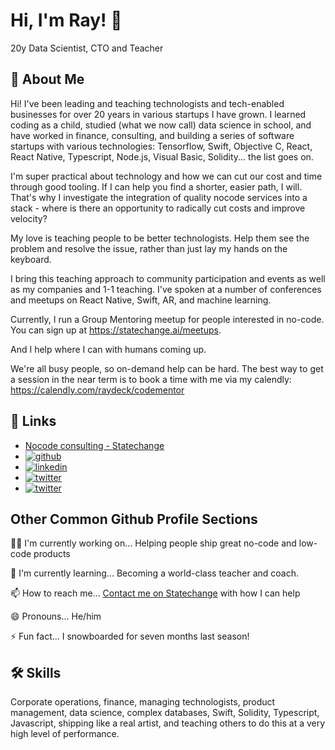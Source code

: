 
# Hi, I'm Ray! 👋

20y Data Scientist, CTO and Teacher
## 🚀 About Me

Hi! I've been leading and teaching technologists and tech-enabled businesses for over 20 years in various startups I have grown. I learned coding as a child, studied (what we now call) data science in school, and have worked in finance, consulting, and building a series of software startups with various technologies: Tensorflow, Swift, Objective C, React, React Native, Typescript, Node.js, Visual Basic, Solidity... the list goes on.

I'm super practical about technology and how we can cut our cost and time through good tooling. If I can help you find a shorter, easier path, I will. That's why I investigate the integration of quality nocode services into a stack - where is there an opportunity to radically cut costs and improve velocity?

My love is teaching people to be better technologists. Help them see the problem and resolve the issue, rather than just lay my hands on the keyboard. 

I bring this teaching approach to community participation and events as well as my companies and 1-1 teaching. I've spoken at a number of conferences and meetups on React Native, Swift, AR, and machine learning.

Currently, I run a Group Mentoring meetup for people interested in no-code. You can sign up at https://statechange.ai/meetups.

And I help where I can with humans coming up.

We're all busy people, so on-demand help can be hard. The best way to get a session in the near term is to book a time with me via my calendly: https://calendly.com/raydeck/codementor

## 🔗 Links
* [Nocode consulting - Statechange](https://statechange.ai/)
* [![github](https://img.shields.io/github/stars/rhdeck?style=social)](https://github.com/rhdeck)
* [![linkedin](https://img.shields.io/badge/linkedin-0A66C2?style=for-the-badge&logo=linkedin&logoColor=white)](https://www.linkedin.com/in/raydeck)
* [![twitter](https://img.shields.io/twitter/follow/ray_deck?style=social)](https://twitter.com/ray_deck)
* [![twitter](https://img.shields.io/youtube/channel/views/UCQThhHKZusZ2u9KDoevVlqQ?style=social)](https://www.youtube.com/channel/UCQThhHKZusZ2u9KDoevVlqQ)

## Other Common Github Profile Sections
👩‍💻 I'm currently working on...
Helping people ship great no-code and low-code products

🧠 I'm currently learning...
Becoming a world-class teacher and coach.

📫 How to reach me...
[Contact me on Statechange](https://statechange.ai/request) with how I can help

😄 Pronouns...
He/him

⚡️ Fun fact...
I snowboarded for seven months last season! 
## 🛠 Skills
Corporate operations, finance, managing technologists, product management, data science, complex databases, Swift, Solidity, Typescript, Javascript, shipping like a real artist, and teaching others to do this at a very high level of performance.  

